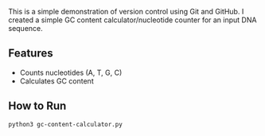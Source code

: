 This is a simple demonstration of version control using Git and GitHub. I created a simple GC content calculator/nucleotide counter for an input DNA sequence. 

## Features

- Counts nucleotides (A, T, G, C)
- Calculates GC content

## How to Run

```bash
python3 gc-content-calculator.py
